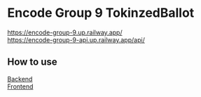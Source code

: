 # Encode Group 9 TokinzedBallot

https://encode-group-9.up.railway.app/  
https://encode-group-9-api.up.railway.app/api/  

## How to use

[Backend](./backend/)  
[Frontend](./frontend/)  
